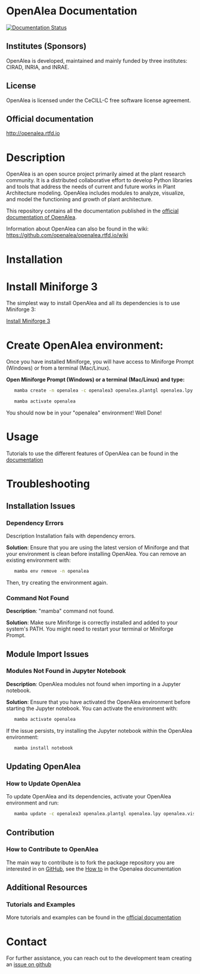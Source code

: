 
# OpenAlea Documentation

[![Documentation Status](https://readthedocs.org/projects/sconsx/badge/?version=latest)](https://sconsx.readthedocs.io/en/latest/?badge=latest)

## Institutes (Sponsors)

OpenAlea is developed, maintained and mainly funded by three institutes: CIRAD, INRIA, and INRAE.

## License

OpenAlea is licensed under the CeCILL-C free software license agreement.

## Official documentation

http://openalea.rtfd.io

# Description

OpenAlea is an open source project primarily aimed at the plant research community. It is a distributed collaborative effort to develop Python libraries and tools that address the needs of current and future works in Plant Architecture modeling. OpenAlea includes modules to analyze, visualize, and model the functioning and growth of plant architecture.

This repository contains all the documentation published in the [official documentation of OpenAlea](http://openalea.rtfd.io/>).

Information about OpenAlea can also be found in the wiki: https://github.com/openalea/openalea.rtfd.io/wiki

# Installation

# Install Miniforge 3

The simplest way to install OpenAlea and all its dependencies is to use Miniforge 3:

[Install Miniforge 3](https://github.com/conda-forge/miniforge)

# Create OpenAlea environment:

Once you have installed Miniforge, you will have access to Miniforge Prompt (Windows) or from a terminal (Mac/Linux).

**Open Miniforge Prompt (Windows) or a terminal (Mac/Linux) and type:**

```bash
   mamba create -n openalea -c openalea3 openalea.plantgl openalea.lpy openalea.visualea openalea.mtg notebook -y
```

```bash
   mamba activate openalea
```

You should now be in your "openalea" environment! Well Done!

# Usage

Tutorials to use the different features of OpenAlea can be found in the [documentation](https://openalea.readthedocs.io/en/latest/tutorials/index.html)

# Troubleshooting

## Installation Issues

### Dependency Errors

Description Installation fails with dependency errors.

**Solution**: Ensure that you are using the latest version of Miniforge and that your environment is clean before installing OpenAlea. You can remove an existing environment with:

```bash
   mamba env remove -n openalea
```
Then, try creating the environment again.

### Command Not Found

**Description**: "mamba" command not found.

**Solution**: Make sure Miniforge is correctly installed and added to your system's PATH. You might need to restart your terminal or Miniforge Prompt.

## Module Import Issues

### Modules Not Found in Jupyter Notebook

**Description**: OpenAlea modules not found when importing in a Jupyter notebook.

**Solution**: Ensure that you have activated the OpenAlea environment before starting the Jupyter notebook. You can activate the environment with:

```bash
   mamba activate openalea
```

If the issue persists, try installing the Jupyter notebook within the OpenAlea environment:

```bash
   mamba install notebook
```

## Updating OpenAlea

### How to Update OpenAlea

To update OpenAlea and its dependencies, activate your OpenAlea environment and run:

```bash
   mamba update -c openalea3 openalea.plantgl openalea.lpy openalea.visualea openalea.mtg
```

## Contribution

### How to Contribute to OpenAlea
The main way to contribute is to fork the package repository you are interested in on [GitHub](https://github.com/), 
see the [How to](https://openalea.readthedocs.io/en/latest/development/contributing.html#how-to-contribute) in the Openalea documentation


## Additional Resources

### Tutorials and Examples

More tutorials and examples can be found in the [official documentation](https://openalea.readthedocs.io/en/latest/tutorials/index.html)


# Contact

For further assistance, you can reach out to the development team creating an [issue on github](https://github.com/openalea/openalea/issues)
